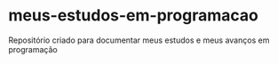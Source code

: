 # meus-estudos-em-programacao
Repositório criado para documentar meus estudos e meus avanços em programação 
